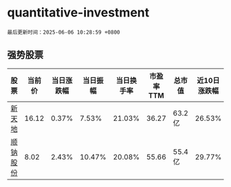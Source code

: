 # quantitative-investment

`最后更新时间：2025-06-06 10:28:59 +0800`

## 强势股票

|股票|当前价|当日涨跌幅|当日振幅|当日换手率|市盈率TTM|总市值|近10日涨跌幅|
|----|----|----|----|----|----|----|----|
|[新天地](https://xueqiu.com/S/SZ301277)|16.12|0.37%|7.53%|21.03%|36.27|63.2亿|26.53%|
|[顺钠股份](https://xueqiu.com/S/SZ000533)|8.02|2.43%|10.47%|20.08%|55.66|55.4亿|29.77%|
